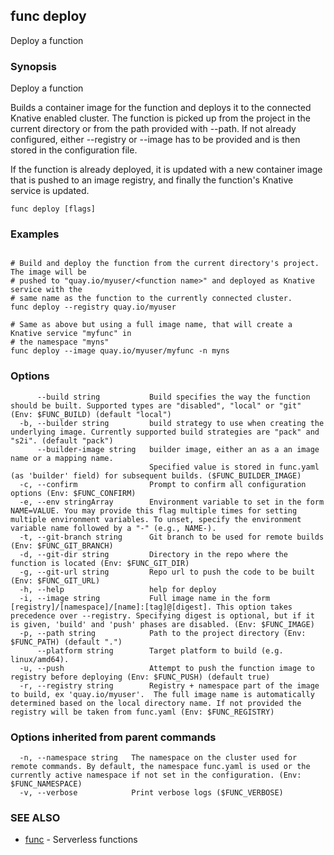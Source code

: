 ## func deploy

Deploy a function

### Synopsis

Deploy a function

Builds a container image for the function and deploys it to the connected Knative enabled cluster.
The function is picked up from the project in the current directory or from the path provided
with --path.
If not already configured, either --registry or --image has to be provided and is then stored
in the configuration file.

If the function is already deployed, it is updated with a new container image
that is pushed to an image registry, and finally the function's Knative service is updated.


```
func deploy [flags]
```

### Examples

```

# Build and deploy the function from the current directory's project. The image will be
# pushed to "quay.io/myuser/<function name>" and deployed as Knative service with the
# same name as the function to the currently connected cluster.
func deploy --registry quay.io/myuser

# Same as above but using a full image name, that will create a Knative service "myfunc" in
# the namespace "myns"
func deploy --image quay.io/myuser/myfunc -n myns

```

### Options

```
      --build string           Build specifies the way the function should be built. Supported types are "disabled", "local" or "git" (Env: $FUNC_BUILD) (default "local")
  -b, --builder string         build strategy to use when creating the underlying image. Currently supported build strategies are "pack" and "s2i". (default "pack")
      --builder-image string   builder image, either an as a an image name or a mapping name.
                               Specified value is stored in func.yaml (as 'builder' field) for subsequent builds. ($FUNC_BUILDER_IMAGE)
  -c, --confirm                Prompt to confirm all configuration options (Env: $FUNC_CONFIRM)
  -e, --env stringArray        Environment variable to set in the form NAME=VALUE. You may provide this flag multiple times for setting multiple environment variables. To unset, specify the environment variable name followed by a "-" (e.g., NAME-).
  -t, --git-branch string      Git branch to be used for remote builds (Env: $FUNC_GIT_BRANCH)
  -d, --git-dir string         Directory in the repo where the function is located (Env: $FUNC_GIT_DIR)
  -g, --git-url string         Repo url to push the code to be built (Env: $FUNC_GIT_URL)
  -h, --help                   help for deploy
  -i, --image string           Full image name in the form [registry]/[namespace]/[name]:[tag]@[digest]. This option takes precedence over --registry. Specifying digest is optional, but if it is given, 'build' and 'push' phases are disabled. (Env: $FUNC_IMAGE)
  -p, --path string            Path to the project directory (Env: $FUNC_PATH) (default ".")
      --platform string        Target platform to build (e.g. linux/amd64).
  -u, --push                   Attempt to push the function image to registry before deploying (Env: $FUNC_PUSH) (default true)
  -r, --registry string        Registry + namespace part of the image to build, ex 'quay.io/myuser'.  The full image name is automatically determined based on the local directory name. If not provided the registry will be taken from func.yaml (Env: $FUNC_REGISTRY)
```

### Options inherited from parent commands

```
  -n, --namespace string   The namespace on the cluster used for remote commands. By default, the namespace func.yaml is used or the currently active namespace if not set in the configuration. (Env: $FUNC_NAMESPACE)
  -v, --verbose            Print verbose logs ($FUNC_VERBOSE)
```

### SEE ALSO

* [func](func.md)	 - Serverless functions

